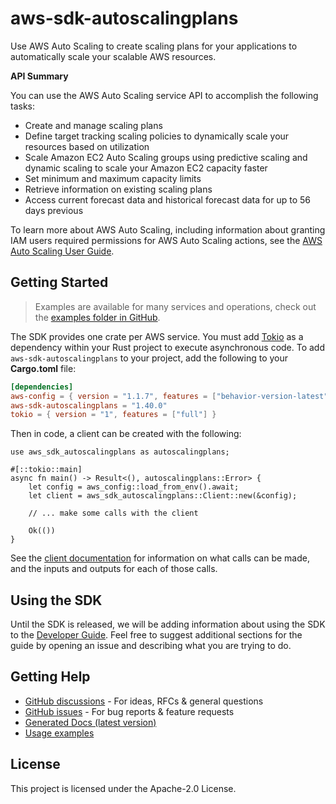 # aws-sdk-autoscalingplans

Use AWS Auto Scaling to create scaling plans for your applications to automatically scale your scalable AWS resources.

__API Summary__

You can use the AWS Auto Scaling service API to accomplish the following tasks:
  - Create and manage scaling plans
  - Define target tracking scaling policies to dynamically scale your resources based on utilization
  - Scale Amazon EC2 Auto Scaling groups using predictive scaling and dynamic scaling to scale your Amazon EC2 capacity faster
  - Set minimum and maximum capacity limits
  - Retrieve information on existing scaling plans
  - Access current forecast data and historical forecast data for up to 56 days previous

To learn more about AWS Auto Scaling, including information about granting IAM users required permissions for AWS Auto Scaling actions, see the [AWS Auto Scaling User Guide](https://docs.aws.amazon.com/autoscaling/plans/userguide/what-is-aws-auto-scaling.html).

## Getting Started

> Examples are available for many services and operations, check out the
> [examples folder in GitHub](https://github.com/awslabs/aws-sdk-rust/tree/main/examples).

The SDK provides one crate per AWS service. You must add [Tokio](https://crates.io/crates/tokio)
as a dependency within your Rust project to execute asynchronous code. To add `aws-sdk-autoscalingplans` to
your project, add the following to your **Cargo.toml** file:

```toml
[dependencies]
aws-config = { version = "1.1.7", features = ["behavior-version-latest"] }
aws-sdk-autoscalingplans = "1.40.0"
tokio = { version = "1", features = ["full"] }
```

Then in code, a client can be created with the following:

```rust,no_run
use aws_sdk_autoscalingplans as autoscalingplans;

#[::tokio::main]
async fn main() -> Result<(), autoscalingplans::Error> {
    let config = aws_config::load_from_env().await;
    let client = aws_sdk_autoscalingplans::Client::new(&config);

    // ... make some calls with the client

    Ok(())
}
```

See the [client documentation](https://docs.rs/aws-sdk-autoscalingplans/latest/aws_sdk_autoscalingplans/client/struct.Client.html)
for information on what calls can be made, and the inputs and outputs for each of those calls.

## Using the SDK

Until the SDK is released, we will be adding information about using the SDK to the
[Developer Guide](https://docs.aws.amazon.com/sdk-for-rust/latest/dg/welcome.html). Feel free to suggest
additional sections for the guide by opening an issue and describing what you are trying to do.

## Getting Help

* [GitHub discussions](https://github.com/awslabs/aws-sdk-rust/discussions) - For ideas, RFCs & general questions
* [GitHub issues](https://github.com/awslabs/aws-sdk-rust/issues/new/choose) - For bug reports & feature requests
* [Generated Docs (latest version)](https://awslabs.github.io/aws-sdk-rust/)
* [Usage examples](https://github.com/awslabs/aws-sdk-rust/tree/main/examples)

## License

This project is licensed under the Apache-2.0 License.

